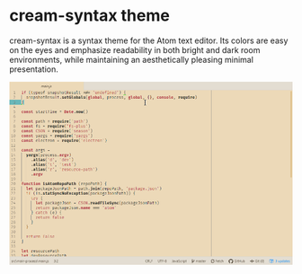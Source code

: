 # cream-syntax theme

cream-syntax is a syntax theme for the Atom text editor. Its colors are easy on the eyes and emphasize readability in both bright and dark room environments, while maintaining an aesthetically pleasing minimal presentation.

![cream-syntax screenshot](https://raw.githubusercontent.com/HazemAlhalabi/cream-syntax/master/cream-syntax.gif)
